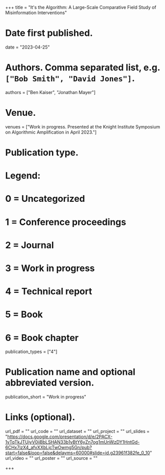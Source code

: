 +++
title = "It's the Algorithm: A Large-Scale Comparative Field Study of Misinformation Interventions"

# Date first published.
date = "2023-04-25"

# Authors. Comma separated list, e.g. `["Bob Smith", "David Jones"]`.
authors = ["Ben Kaiser", "Jonathan Mayer"]

# Venue.
venues = ["Work in progress. Presented at the Knight Institute Symposium on Algorithmic Amplification in April 2023."]

# Publication type.
# Legend:
# 0 = Uncategorized
# 1 = Conference proceedings
# 2 = Journal
# 3 = Work in progress
# 4 = Technical report
# 5 = Book
# 6 = Book chapter
publication_types = ["4"]

# Publication name and optional abbreviated version.
publication_short = "Work in progress"

# Links (optional).
url_pdf = ""
url_code = ""
url_dataset = ""
url_project = ""
url_slides = "https://docs.google.com/presentation/d/e/2PACX-1vTqTkJTUjyV0ijBbLSHAN33b1vBtY6yZn7og1mUnWzDY1HntGd-6CHx7izX4_afvXXbLjcTwOwmg5Gn/pub?start=false&loop=false&delayms=60000#slide=id.g23961f382fe_0_10"
url_video = ""
url_poster = ""
url_source = ""

+++